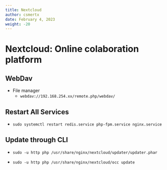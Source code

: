 ```yaml
---
title: Nextcloud
author: csmertx
date: February 4, 2023
weight: -20
---
```


# Nextcloud: Online colaboration platform

## WebDav
- File manager
    - ```webdav://192.168.254.xx/remote.php/webdav/```

## Restart All Services
- ```sudo systemctl restart redis.service php-fpm.service nginx.service```

## Update through CLI

- ```sudo -u http php /usr/share/nginx/nextcloud/updater/updater.phar```

- ```sudo -u http php /usr/share/nginx/nextcloud/occ update```
